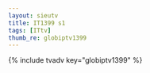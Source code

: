 ```yaml
--- 
layout: sieutv
title: IT1399 s1
tags: [ITtv]
thumb_re: globiptv1399
---
```

{% include tvadv key="globiptv1399" %} 

